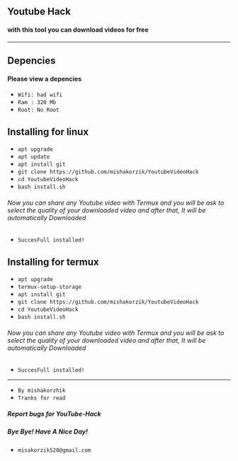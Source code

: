 ## Youtube Hack
#### with this tool you can download videos for free

---
## Depencies
#### Please view a depencies

* `Wifi: had wifi`
* `Ram : 320 Mb`
* `Root: No Root` 

## Installing for linux

* `apt upgrade` 
* `apt update`
* `apt install git`
* `git clone https://github.com/mishakorzik/YoutubeVideoHack`
* `cd YoutubeVideoHack`
* `bash install.sh`

###### Now you can share any Youtube video with Termux and you will be ask to select the quality of your downloaded video and after that, It will be automatically Downloaded

* `SuccesFull installed!` 

## Installing for termux

* `apt upgrade` 
* `termux-setup-storage`
* `apt install git`
* `git clone https://github.com/mishakorzik/YoutubeVideoHack`
* `cd YoutubeVideoHack`
* `bash install.sh`

###### Now you can share any Youtube video with Termux and you will be ask to select the quality of your downloaded video and after that, It will be automatically Downloaded

* `SuccesFull installed!` 

----

* `By mishakorzhik`
* `Tranks for read`

##### Report bugs for YouTube-Hack
##### Bye Bye! Have A Nice Day!

* `misakorzik528@gmail.com` 




